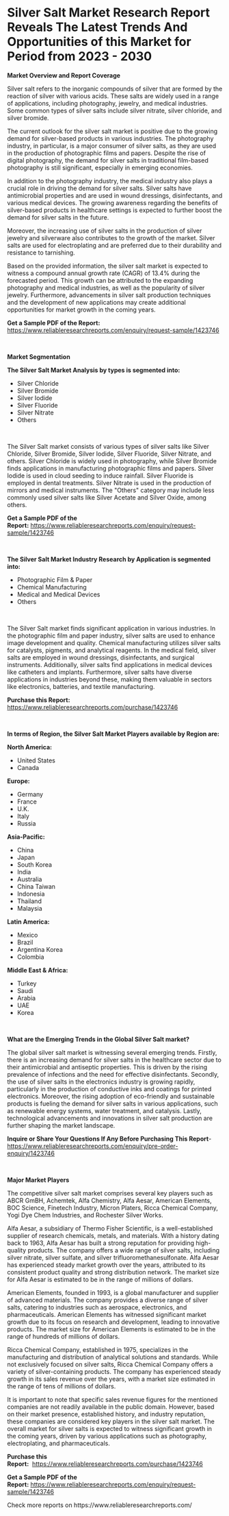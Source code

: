 <p><h1>Silver Salt Market Research Report Reveals The Latest Trends And Opportunities of this Market for Period from 2023 - 2030</h1></p><p><strong>Market Overview and Report Coverage</strong></p>
<p><p>Silver salt refers to the inorganic compounds of silver that are formed by the reaction of silver with various acids. These salts are widely used in a range of applications, including photography, jewelry, and medical industries. Some common types of silver salts include silver nitrate, silver chloride, and silver bromide.</p><p>The current outlook for the silver salt market is positive due to the growing demand for silver-based products in various industries. The photography industry, in particular, is a major consumer of silver salts, as they are used in the production of photographic films and papers. Despite the rise of digital photography, the demand for silver salts in traditional film-based photography is still significant, especially in emerging economies.</p><p>In addition to the photography industry, the medical industry also plays a crucial role in driving the demand for silver salts. Silver salts have antimicrobial properties and are used in wound dressings, disinfectants, and various medical devices. The growing awareness regarding the benefits of silver-based products in healthcare settings is expected to further boost the demand for silver salts in the future.</p><p>Moreover, the increasing use of silver salts in the production of silver jewelry and silverware also contributes to the growth of the market. Silver salts are used for electroplating and are preferred due to their durability and resistance to tarnishing.</p><p>Based on the provided information, the silver salt market is expected to witness a compound annual growth rate (CAGR) of 13.4% during the forecasted period. This growth can be attributed to the expanding photography and medical industries, as well as the popularity of silver jewelry. Furthermore, advancements in silver salt production techniques and the development of new applications may create additional opportunities for market growth in the coming years.</p></p>
<p><strong>Get a Sample PDF of the Report:</strong> <a href="https://www.reliableresearchreports.com/enquiry/request-sample/1423746">https://www.reliableresearchreports.com/enquiry/request-sample/1423746</a></p>
<p>&nbsp;</p>
<p><strong>Market Segmentation</strong></p>
<p><strong>The Silver Salt Market Analysis by types is segmented into:</strong></p>
<p><ul><li>Silver Chloride</li><li>Silver Bromide</li><li>Silver Iodide</li><li>Silver Fluoride</li><li>Silver Nitrate</li><li>Others</li></ul></p>
<p>&nbsp;</p>
<p><p>The Silver Salt market consists of various types of silver salts like Silver Chloride, Silver Bromide, Silver Iodide, Silver Fluoride, Silver Nitrate, and others. Silver Chloride is widely used in photography, while Silver Bromide finds applications in manufacturing photographic films and papers. Silver Iodide is used in cloud seeding to induce rainfall. Silver Fluoride is employed in dental treatments. Silver Nitrate is used in the production of mirrors and medical instruments. The "Others" category may include less commonly used silver salts like Silver Acetate and Silver Oxide, among others.</p></p>
<p><strong>Get a Sample PDF of the Report:</strong>&nbsp;<a href="https://www.reliableresearchreports.com/enquiry/request-sample/1423746">https://www.reliableresearchreports.com/enquiry/request-sample/1423746</a></p>
<p>&nbsp;</p>
<p><strong>The Silver Salt Market Industry Research by Application is segmented into:</strong></p>
<p><ul><li>Photographic Film & Paper</li><li>Chemical Manufacturing</li><li>Medical and Medical Devices</li><li>Others</li></ul></p>
<p>&nbsp;</p>
<p><p>The Silver Salt market finds significant application in various industries. In the photographic film and paper industry, silver salts are used to enhance image development and quality. Chemical manufacturing utilizes silver salts for catalysts, pigments, and analytical reagents. In the medical field, silver salts are employed in wound dressings, disinfectants, and surgical instruments. Additionally, silver salts find applications in medical devices like catheters and implants. Furthermore, silver salts have diverse applications in industries beyond these, making them valuable in sectors like electronics, batteries, and textile manufacturing.</p></p>
<p><strong>Purchase this Report:</strong>&nbsp; <a href="https://www.reliableresearchreports.com/purchase/1423746">https://www.reliableresearchreports.com/purchase/1423746</a></p>
<p>&nbsp;</p>
<p><strong>In terms of Region, the Silver Salt Market Players available by Region are:</strong></p>
<p>
    <p> <strong> North America: </strong>
        <ul>
            <li>United States</li>
            <li>Canada</li>
        </ul>
        </p> 
    <p> <strong> Europe: </strong>
        <ul>
            <li>Germany</li>
            <li>France</li>
            <li>U.K.</li>
            <li>Italy</li>
            <li>Russia</li>
        </ul>
        </p> 
    <p> <strong> Asia-Pacific: </strong>
        <ul>
            <li>China</li>
            <li>Japan</li>
            <li>South Korea</li>
            <li>India</li>
            <li>Australia</li>
            <li>China Taiwan</li>
            <li>Indonesia</li>
            <li>Thailand</li>
            <li>Malaysia</li>
        </ul>
        </p> 
    <p> <strong> Latin America: </strong>
        <ul>
            <li>Mexico</li>
            <li>Brazil</li>
            <li>Argentina Korea</li>
            <li>Colombia</li>
        </ul>
        </p> 
    <p> <strong> Middle East & Africa: </strong>
        <ul>
            <li>Turkey</li>
            <li>Saudi</li>
            <li>Arabia</li>
            <li>UAE</li>
            <li>Korea</li>
        </ul>
    </p>
    </p>
<p>&nbsp;</p>
<p><strong>What are the Emerging Trends in the Global Silver Salt market?</strong></p>
<p><p>The global silver salt market is witnessing several emerging trends. Firstly, there is an increasing demand for silver salts in the healthcare sector due to their antimicrobial and antiseptic properties. This is driven by the rising prevalence of infections and the need for effective disinfectants. Secondly, the use of silver salts in the electronics industry is growing rapidly, particularly in the production of conductive inks and coatings for printed electronics. Moreover, the rising adoption of eco-friendly and sustainable products is fueling the demand for silver salts in various applications, such as renewable energy systems, water treatment, and catalysis. Lastly, technological advancements and innovations in silver salt production are further shaping the market landscape.</p></p>
<p><strong>Inquire or Share Your Questions If Any Before Purchasing This Report</strong>- <a href="https://www.reliableresearchreports.com/enquiry/pre-order-enquiry/1423746">https://www.reliableresearchreports.com/enquiry/pre-order-enquiry/1423746</a></p>
<p>&nbsp;</p>
<p><strong>Major Market Players</strong></p>
<p><p>The competitive silver salt market comprises several key players such as ABCR GmBH, Achemtek, Alfa Chemistry, Alfa Aesar, American Elements, BOC Science, Finetech Industry, Micron Platers, Ricca Chemical Company, Yogi Dye Chem Industries, and Rochester Silver Works. </p><p>Alfa Aesar, a subsidiary of Thermo Fisher Scientific, is a well-established supplier of research chemicals, metals, and materials. With a history dating back to 1963, Alfa Aesar has built a strong reputation for providing high-quality products. The company offers a wide range of silver salts, including silver nitrate, silver sulfate, and silver trifluoromethanesulfonate. Alfa Aesar has experienced steady market growth over the years, attributed to its consistent product quality and strong distribution network. The market size for Alfa Aesar is estimated to be in the range of millions of dollars. </p><p>American Elements, founded in 1993, is a global manufacturer and supplier of advanced materials. The company provides a diverse range of silver salts, catering to industries such as aerospace, electronics, and pharmaceuticals. American Elements has witnessed significant market growth due to its focus on research and development, leading to innovative products. The market size for American Elements is estimated to be in the range of hundreds of millions of dollars. </p><p>Ricca Chemical Company, established in 1975, specializes in the manufacturing and distribution of analytical solutions and standards. While not exclusively focused on silver salts, Ricca Chemical Company offers a variety of silver-containing products. The company has experienced steady growth in its sales revenue over the years, with a market size estimated in the range of tens of millions of dollars. </p><p>It is important to note that specific sales revenue figures for the mentioned companies are not readily available in the public domain. However, based on their market presence, established history, and industry reputation, these companies are considered key players in the silver salt market. The overall market for silver salts is expected to witness significant growth in the coming years, driven by various applications such as photography, electroplating, and pharmaceuticals.</p></p>
<p><strong>Purchase this Report:</strong>&nbsp;&nbsp;<a href="https://www.reliableresearchreports.com/purchase/1423746">https://www.reliableresearchreports.com/purchase/1423746</a></p>
<p></p>
<p><strong>Get a Sample PDF of the Report:</strong>&nbsp;<a href="https://www.reliableresearchreports.com/enquiry/request-sample/1423746">https://www.reliableresearchreports.com/enquiry/request-sample/1423746</a></p>
<p>Check more reports on https://www.reliableresearchreports.com/</p>
